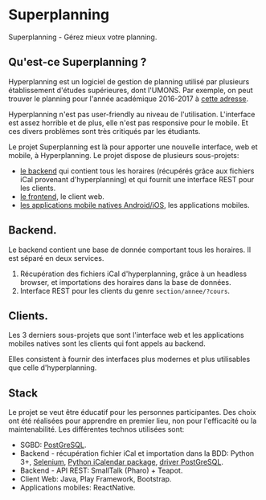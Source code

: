 # Superplanning

Superplanning - Gérez mieux votre planning.

## Qu'est-ce Superplanning ?

Hyperplanning est un logiciel de gestion de planning utilisé par plusieurs
établissement d'études supérieures, dont l'UMONS. Par exemple, on peut trouver
le planning pour l'année académique 2016-2017
à [cette adresse](https://hplanning2016.umons.ac.be).

Hyperplanning n'est pas user-friendly au niveau de l'utilisation. L'interface
est assez horrible et de plus, elle n'est pas responsive pour le mobile. Et ces divers problèmes sont très critiqués par les étudiants.

Le projet Superplanning est là pour apporter une nouvelle interface, web et mobile, à Hyperplanning.
Le projet dispose de plusieurs sous-projets:

- [le backend](https://github.com/UMONS-Cercle-Informatique/superplanning-backend) qui contient tous les horaires (récupérés grâce aux fichiers iCal provenant d'hyperplanning) et qui fournit une interface REST pour les clients.
- [le frontend](https://github.com/UMONS-Cercle-Informatique/superplanning-frontend), le client web.
- [les applications mobile natives Android/iOS](https://github.com/UMONS-Cercle-Informatique/superplanning-android-native), les applications mobiles.

## Backend.

Le backend contient une base de donnée comportant tous les horaires. Il est séparé en deux services.

1. Récupération des fichiers iCal d'hyperplanning, grâce à un headless browser, et importations des horaires dans la base de données.
2. Interface REST pour les clients du genre `section/annee/?cours`.

## Clients.

Les 3 derniers sous-projets que sont l'interface web et les applications mobiles
natives sont les clients qui font appels au backend.

Elles consistent à fournir des interfaces plus modernes et plus utilisables que
celle d'hyperplanning.

## Stack

Le projet se veut être éducatif pour les personnes participantes. Des choix ont
été réalisées pour apprendre en premier lieu, non pour l'efficacité ou la
maintenabilité. Les différentes technos utilisées sont:

- SGBD: [PostGreSQL](https://www.postgresql.org/).
- Backend - récupération fichier iCal et importation dans la BDD: Python 3+, [Selenium](http://selenium-python.readthedocs.io/), [Python iCalendar package](https://github.com/collective/icalendar), [driver PostGreSQL](http://initd.org/psycopg/docs/index.html).
- Backend - API REST: SmallTalk (Pharo) + Teapot.
- Client Web: Java, Play Framework, Bootstrap.
- Applications mobiles: ReactNative.
